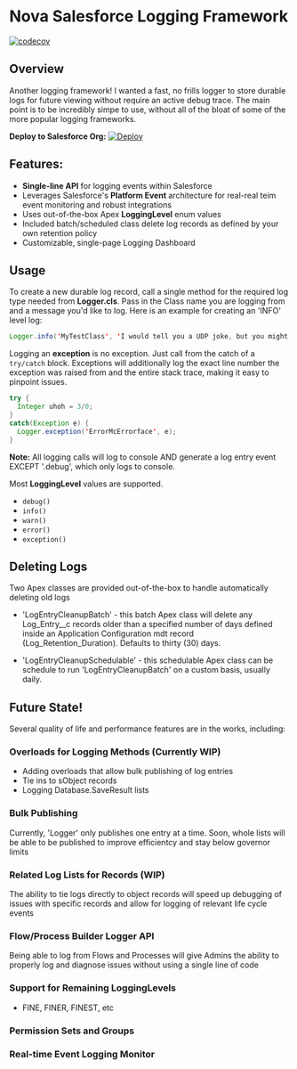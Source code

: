 # Nova Salesforce Logging Framework
[![codecov](https://codecov.io/gh/SeeSharpist/branch/main/graph/badge.svg?token=4EJQHWO065)](https://app.codecov.io/gh/SeeSharpist/Nova-Salesforce-Logger)

## Overview

Another logging framework! I wanted a fast, no frills logger to store durable logs for future viewing without require an active debug trace. The main point is to be incredibly simpe to use, without all of the bloat of some of the more popular logging frameworks.   

**Deploy to Salesforce Org:**
[![Deploy](https://raw.githubusercontent.com/afawcett/githubsfdeploy/master/deploy.png)](https://githubsfdeploy.herokuapp.com/?owner=seesharpist&repo=Nova-Salesforce-Logger&ref=main)

## Features: ##
 - **Single-line API** for logging events within Salesforce
 - Leverages Salesforce's **Platform Event** architecture for real-real teim event monitoring and robust integrations 
 - Uses out-of-the-box Apex **LoggingLevel** enum values
 - Included batch/scheduled class delete log records as defined by your own retention policy
 - Customizable, single-page Logging Dashboard  


## Usage

To create a new durable log record, call a single method for the required log type needed from **Logger.cls**. Pass in the Class name you are logging from and a message you'd like to log. Here is an example for creating an 'INFO' level log:

```java
Logger.info('MyTestClass', 'I would tell you a UDP joke, but you might not get it.');
```
Logging an **exception** is no exception. Just call from the catch of a `try/catch` block. Exceptions will additionally log the exact line number the exception was raised from and the entire stack trace, making it easy to pinpoint issues.

```java
try {
  Integer uhoh = 3/0;
}
catch(Exception e) {
  Logger.exception('ErrorMcErrorface', e);
}
```
**Note:** All logging calls will log to console AND generate a log entry event EXCEPT '.debug', which only logs to console.

Most **LoggingLevel** values are supported.
* `debug()`
* `info()`
* `warn()`
* `error()`
* `exception()`

## Deleting Logs
Two Apex classes are provided out-of-the-box to handle automatically deleting old logs

 - 'LogEntryCleanupBatch' - this batch Apex class will delete any Log_Entry__c records older than a specified number of days defined inside an Application Configuration mdt record (Log_Retention_Duration). Defaults to thirty (30) days.

 - 'LogEntryCleanupSchedulable' - this schedulable Apex class can be schedule to run 'LogEntryCleanupBatch' on a custom basis, usually daily.


## Future State!

Several quality of life and performance features are in the works, including:

### Overloads for Logging Methods (Currently WIP)

- Adding overloads that allow bulk publishing of log entries
- Tie ins to sObject records
- Logging Database.SaveResult lists

### Bulk Publishing
Currently, 'Logger' only publishes one entry at a time. Soon, whole lists will be able to be published to improve efficientcy and stay below governor limits

### Related Log Lists for Records (WIP)
The ability to tie logs directly to object records will speed up debugging of issues with specific records and allow for logging of relevant life cycle events

### Flow/Process Builder Logger API
Being able to log from Flows and Processes will give Admins the ability to properly log and diagnose issues without using a single line of code

### Support for Remaining LoggingLevels
 - FINE, FINER, FINEST, etc

### Permission Sets and Groups

### Real-time Event Logging Monitor